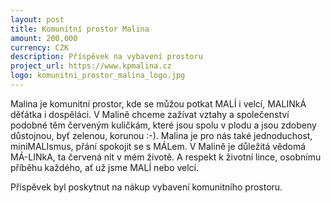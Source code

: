 ```yaml
---
layout: post
title: Komunitní prostor Malina
amount: 200,000
currency: CZK
description: Příspěvek na vybavení prostoru
project_url: https://www.kpmalina.cz
logo: komunitni_prostor_malina_logo.jpg
---
```


Malina je komunitní prostor, kde se můžou potkat MALÍ i velcí, MALINkÁ děťátka i dospěláci.
V Malině chceme zažívat vztahy a společenství podobné těm červeným kuličkám, které jsou spolu v plodu a jsou zdobeny důstojnou, byť zelenou, korunou :-).
Malina je pro nás také jednoduchost, miniMALIsmus, přání spokojit se s MÁLem.
V Malině je důležitá vědomá MÁ-LINkA, ta červená nit v mém životě. A respekt k životní lince, osobnímu příběhu každého, ať už jsme MALÍ nebo velcí.

Příspěvek byl poskytnut na nákup vybavení komunitního prostoru.
